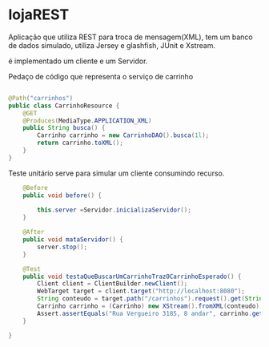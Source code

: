 # lojaREST



Aplicação que utiliza REST para troca de mensagem(XML), tem um banco de dados simulado, utiliza Jersey e glashfish, JUnit e Xstream.

é implementado um cliente e um Servidor.


Pedaço de código que representa o serviço de carrinho
```Java

@Path("carrinhos")
public class CarrinhoResource {
	@GET
	@Produces(MediaType.APPLICATION_XML)
	public String busca() {
	    Carrinho carrinho = new CarrinhoDAO().busca(1l);
	    return carrinho.toXML();
	}
}
```



Teste unitário serve para simular um cliente consumindo recurso.

```Java
    @Before
    public void before() {
      
        this.server =Servidor.inicializaServidor();
    }

    @After
    public void mataServidor() {
        server.stop();
    }

    @Test
    public void testaQueBuscarUmCarrinhoTrazOCarrinhoEsperado() {
        Client client = ClientBuilder.newClient();
        WebTarget target = client.target("http://localhost:8080");
        String conteudo = target.path("/carrinhos").request().get(String.class);
        Carrinho carrinho = (Carrinho) new XStream().fromXML(conteudo);
        Assert.assertEquals("Rua Vergueiro 3185, 8 andar", carrinho.getRua());
    }

}

```
